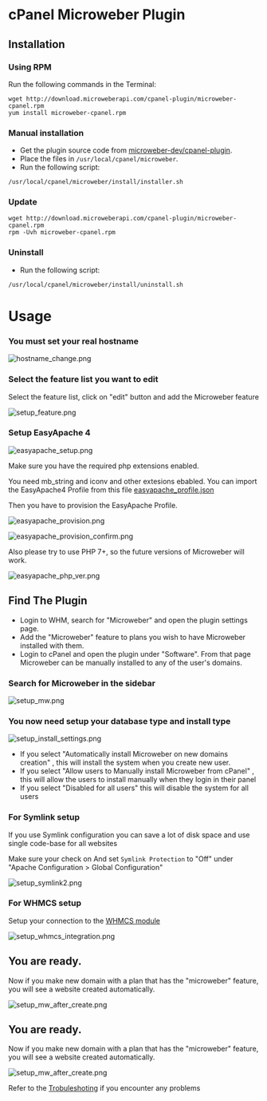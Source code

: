 # cPanel Microweber Plugin

## Installation


### Using RPM

Run the following commands in the Terminal:

```
wget http://download.microweberapi.com/cpanel-plugin/microweber-cpanel.rpm
yum install microweber-cpanel.rpm
```
 
### Manual installation

* Get the plugin source code from [microweber-dev/cpanel-plugin](https://github.com/microweber-dev/cpanel-plugin).
* Place the files in `/usr/local/cpanel/microweber`.
* Run the following script:

```
/usr/local/cpanel/microweber/install/installer.sh
```

### Update 

```
wget http://download.microweberapi.com/cpanel-plugin/microweber-cpanel.rpm
rpm -Uvh microweber-cpanel.rpm
```

### Uninstall
 
* Run the following script:

```setup_acl.png
/usr/local/cpanel/microweber/install/uninstall.sh
```


 
# Usage 

### You must set your real hostname
![hostname_change.png](assets/hostname_change.png "")


### Select the feature list you want to edit 
Select the feature list, click on "edit" button and add the Microweber feature

![setup_feature.png](assets/setup_feature.png "")

### Setup EasyApache 4

![easyapache_setup.png](assets/easyapache_setup.png "")

Make sure you have the required php extensions enabled. 

You need mb_string and iconv and other extesions ebabled. You can import the EasyApache4 Profile from this file [easyapache_profile.json](assets/easyapache_profile.json "")

Then you have to provision the EasyApache Profile.

![easyapache_provision.png](assets/easyapache_provision.png "")

![easyapache_provision_confirm.png](assets/easyapache_provision_confirm.png "")


Also please try to use PHP 7+, so the future versions of Microweber will work. 


![easyapache_php_ver.png](assets/easyapache_php_ver.png "")

 ## Find The Plugin

* Login to WHM, search for "Microweber" and open the plugin settings page.
* Add the "Microweber" feature to plans you wish to have Microweber installed with them.
* Login to cPanel and open the plugin under "Software". From that page Microweber can be manually installed to any of the user's domains.

### Search for Microweber in the sidebar
![setup_mw.png](assets/setup_mw.png "")

### You now need setup your database type and install type 

![setup_install_settings.png](assets/setup_install_settings.png "")

* If you select "Automatically install Microweber on new domains creation" , this will install the system when you create new user. 
* If you select "Allow users to Manually install Microweber from cPanel" , this will allow the users to install manually when they login in their panel
* If you select "Disabled for all users" this will disable the system for all users




### For Symlink setup

If you use Symlink configuration you can save a lot of disk space and use single code-base for all websites

Make sure your check on  And set `Symlink Protection` to "Off" under "Apache Configuration > Global Configuration"



![setup_symlink2.png](assets/setup_symlink2.png "")

 
### For WHMCS setup

Setup your connection to the [WHMCS module](https://github.com/microweber-dev/whmcs_plugin "") 


![setup_whmcs_integration.png](assets/setup_whmcs_integration.png "")


## You are ready. 

Now if you make new domain with a plan that has the "microweber" feature, you will see a website created automatically. 

![setup_mw_after_create.png](assets/setup_mw_after_create.png "")



## You are ready. 

Now if you make new domain with a plan that has the "microweber" feature, you will see a website created automatically. 

![setup_mw_after_create.png](assets/setup_mw_after_create.png "")


Refer to the [Trobuleshoting](TROUBLESHOOTING.md) if you encounter any problems